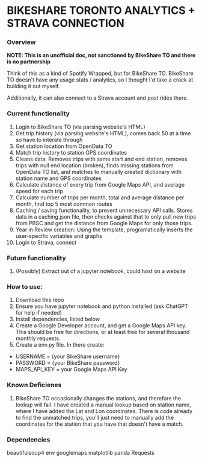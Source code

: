 # BIKESHARE TORONTO ANALYTICS + STRAVA CONNECTION


### Overview
**NOTE: This is an unofficial doc, not sanctioned by BikeShare TO and there is no partnership**

Think of this as a kind of Spotify Wrapped, but for BikeShare TO. BikeShare TO doesn't have any usage stats / analytics, so I thought I'd take a crack at building it out myself.

Additionally, it can also connect to a Strava account and post rides there.


### Current functionality
1. Login to BikeShare TO (via parsing website's HTML)
2. Get trip history (via parsing website's HTML), comes back 50 at a time so have to interate through
3. Get station location from OpenData TO
4. Match trip history to station GPS coordinates
5. Cleans data: Removes trips with same start and end station, removes trips with null end location (broken), finds missing stations from OpenData TO list, and matches to manually created dictionary with station name and GPS coordinates
6. Calculate distance of every trip from Google Maps API, and average speed for each trip
7. Calculate number of trips per month, total and average distance per month, find top 5 most common routes
8. Caching / saving functionality, to prevent unnecessary API calls. Stores data in a caching.json file, then checks against that to only pull new trips from PBSC and get the distance from Google Maps for only those trips. 
9. Year in Review creation: Using the template, programatically inserts the user-specific variables and graphs 
10. Login to Strava, connect 

### Future functionality
1. (Possibly) Extract out of a jupyter notebook, could host on a website

### How to use:
1. Download this repo
2. Ensure you have jupyter notebook and python installed (ask ChatGPT for help if needed)
3. Install dependencies, listed below
4. Create a Google Developer account, and get a Google Maps API key. This should be free for directions, or at least free for several thousand monthly requests. 
5. Create a env.py file. In there create:
- USERNAME = {your BikeShare username}
- PASSWORD = {your BikeShare password}
- MAPS_API_KEY = your Google Maps API Key

### Known Deficienes
1. BikeShare TO occasionally changes the stations, and therefore the lookup will fail. I have created a manual lookup based on station name, where I have added the Lat and Lon coordinates. There is code already to find the unmatched trips, you'll just need to manually add the coordinates for the station that you have that doesn't have a match.

### Dependencies
beautifulsoup4
env
googlemaps
matplotlib
panda
Requests


